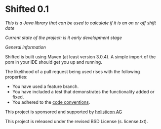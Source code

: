 # Shifted   0.1


*This is a Java library that can be used to calculate if it is an on or off shift date*

*Current state of the project: is it early development stage*

*General information*

Shifted is built using Maven (at least version 3.0.4).
A simple import of the pom in your IDE should get you up and running.

The likelihood of a pull request being used rises with the following properties:

- You have used a feature branch.
- You have included a test that demonstrates the functionality added or fixed.
- You adhered to the [code conventions](http://www.oracle.com/technetwork/java/javase/documentation/codeconvtoc-136057.html).


This project is sponsored and supported by [holisticon AG](http://holisticon.de/cms/About/Startseite)

This project is released under the revised BSD License (s. license.txt).












